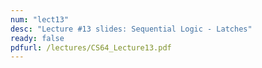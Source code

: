 ```yaml
---
num: "lect13"
desc: "Lecture #13 slides: Sequential Logic - Latches"
ready: false
pdfurl: /lectures/CS64_Lecture13.pdf
---
```


